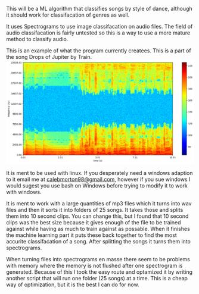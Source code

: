 This will be a ML algorithm that classifies songs by style of dance, although it should work for classifacation of genres as well.

It uses Spectrograms to use image classifacation on audio files. The field of audio classifacation is fairly untested so this is a way to use a more mature method to classify audio.

This is an example of what the program currently createes. This is a part of the song Drops of Jupiter by Train.
![alt text](https://github.com/Catalyze326/ML-Spectrogram-Dataset-Creation/blob/master/Spectrograms/DropsOfJupiter.png)

It is ment to be used with linux. If you desperately need a windows adaption to it email me at calebmorton98@gmail.com, however if you sue windows I would sugest you use bash on Windows before trying to modify it to work with windows.

It is ment to work with a large quantities of mp3 files which it turns into wav files and then it sorts it into folders of 25 songs. It takes those and splits them into 10 second clips. You can change this, but I found that 10 second clips was the best size because it gives enough of the file to be trained against while having as much to train against as possable. When it finishes the machine learning part it puts these back together to find the most accurite classifacation of a song. After splitting the songs it turns them into spectrograms.

When turning files into spectrograms en masse there seem to be problems with memory where the memory is not flushed after one spectrogram is generated. Because of this I took the easy route and optamized it by writing another script that will run one folder (25 songs) at a time. This is a cheap way of optimization, but it is the best I can do for now.
